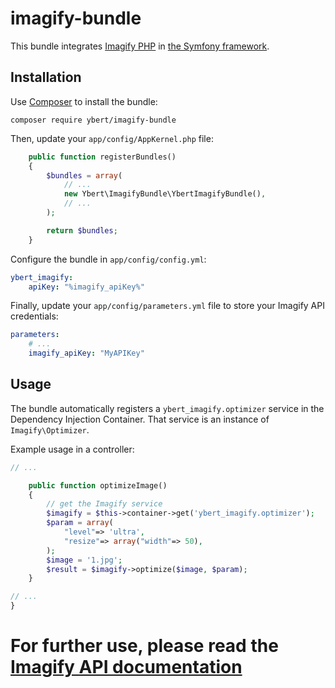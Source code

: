# imagify-bundle
This bundle integrates [Imagify PHP](https://github.com/wp-media/imagify-php) in [the Symfony framework](http://symfony.com).

## Installation

Use [Composer](http://getcomposer.org) to install the bundle:

`composer require ybert/imagify-bundle`

Then, update your `app/config/AppKernel.php` file:

```php
    public function registerBundles()
    {
        $bundles = array(
            // ...
            new Ybert\ImagifyBundle\YbertImagifyBundle(),
            // ...
        );

        return $bundles;
    }
```

Configure the bundle in `app/config/config.yml`:

```yaml
ybert_imagify:
    apiKey: "%imagify_apiKey%"
```

Finally, update your `app/config/parameters.yml` file to store your Imagify API credentials:

```yaml
parameters:
    # ...
    imagify_apiKey: "MyAPIKey"
```

## Usage

The bundle automatically registers a `ybert_imagify.optimizer` service in the Dependency Injection Container. That service is
an instance of `Imagify\Optimizer`.

Example usage in a controller:

```php
// ...

    public function optimizeImage()
    {
        // get the Imagify service
        $imagify = $this->container->get('ybert_imagify.optimizer');
        $param = array(
            "level"=> 'ultra',
            "resize"=> array("width"=> 50),
        );
        $image = '1.jpg';
        $result = $imagify->optimize($image, $param);
    }

// ...
}
```

# For further use, please read the [Imagify API documentation](https://imagify.io/docs/api/?php#upload-and-optimize-an-image)
